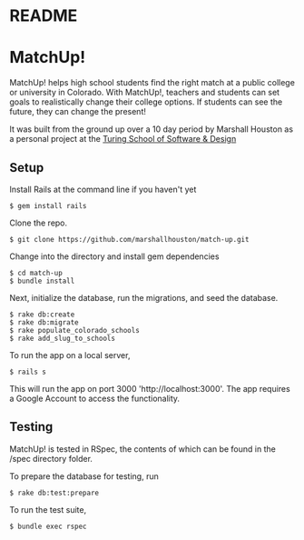 # README

# MatchUp!

MatchUp! helps high school students find the right match at a public college or university in Colorado. With MatchUp!, teachers and students can set goals to realistically change their college options. If students can see the future, they can change the present!

It was built from the ground up over a 10 day period by Marshall Houston as a personal project at the [Turing School of Software & Design](https://www.turing.io/)

## Setup

Install Rails at the command line if you haven't yet

    $ gem install rails


Clone the repo.

    $ git clone https://github.com/marshallhouston/match-up.git

Change into the directory and install gem dependencies

    $ cd match-up
    $ bundle install

Next, initialize the database, run the migrations, and seed the database.

    $ rake db:create
    $ rake db:migrate
    $ rake populate_colorado_schools
    $ rake add_slug_to_schools

To run the app on a local server,

    $ rails s

This will run the app on port 3000 'http://localhost:3000'. The app requires a Google Account to access the functionality.

## Testing

MatchUp! is tested in RSpec, the contents of which can be found in the /spec directory folder.

To prepare the database for testing, run

    $ rake db:test:prepare

To run the test suite,

    $ bundle exec rspec
